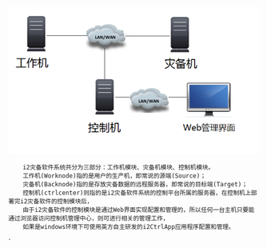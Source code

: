 ![i2软件网络架构图](/assets/i2-architecture.png)

        i2灾备软件系统共分为三部分：工作机模块、灾备机模块、控制机模块。
        工作机(Worknode)指的是用户的生产机，即常说的源端(Source)；
        灾备机(Backnode)指的是存放灾备数据的远程服务器，即常说的目标端(Target)；
        控制机(ctrlcenter)则指的是i2灾备软件系统的控制平台所属的服务器，在控制机上部署完i2灾备软件的控制模块后，
        由于i2灾备软件的控制模块是通过Web界面实现配置和管理的，所以任何一台主机只要能通过浏览器访问控制机管理中心，则可进行相关的管理工作，
        如果是windows环境下可使用英方自主研发的i2CtrlApp应用程序配置和管理。

`

